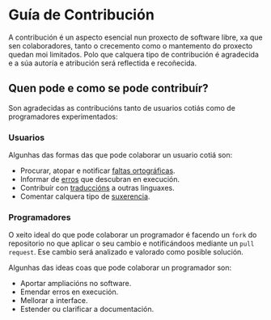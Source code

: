 # Guía de Contribución

A contribución é un aspecto esencial nun proxecto de software libre, xa que sen colaboradores, tanto o crecemento como o mantemento do proxecto quedan moi limitados. Polo que calquera tipo de contribución é agradecida e a súa autoría e atribución será reflectida e recoñecida.

## Quen pode e como se pode contribuír?

Son agradecidas as contribucións tanto de usuarios cotiás como de programadores experimentados:

### Usuarios

Algunhas das formas das que pode colaborar un usuario cotiá son:

+ Procurar, atopar e notificar [faltas ortográficas]().
+ Informar de [erros]() que descubran en execución.
+ Contribuír con [traduccións]() a outras linguaxes.
+ Comentar calquera tipo de [suxerencia]().

### Programadores

O xeito ideal do que pode colaborar un programador é facendo un `fork` do repositorio no que aplicar o seu cambio e notificándoos mediante un `pull request`. Ese cambio será analizado e valorado como posible solución. 

Algunhas das ideas coas que pode colaborar un programador son:

+ Aportar ampliacións no software.
+ Emendar erros en execución.
+ Mellorar a interface.
+ Estender ou clarificar a documentación.